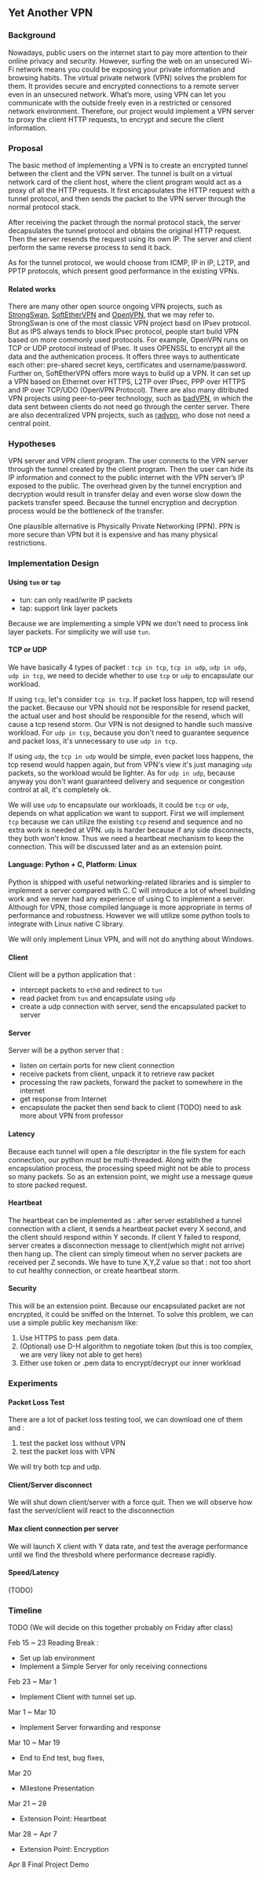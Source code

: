 ## Yet Another VPN

### Background
Nowadays, public users on the internet start to pay more attention to their online privacy and security. 
However, surfing the web on an unsecured Wi-Fi network means you could be exposing your private information 
and browsing habits. The virtual private network (VPN) solves the problem for them. It provides secure and 
encrypted connections to a remote server even in an unsecured network. What’s more, using VPN can let you 
communicate with the outside freely even in a restricted or censored network environment. Therefore, our 
project would implement a VPN server to proxy the client HTTP requests, to encrypt and secure the client 
information. 

### Proposal
The basic method of implementing a VPN is to create an encrypted tunnel between the client and the VPN 
server. The tunnel is built on a virtual network card of the client host, where the client program would 
act as a proxy of all the HTTP requests. It first encapsulates the HTTP request with a tunnel protocol, 
and then sends the packet to the VPN server through the normal protocol stack. 

After receiving the packet through the normal protocol stack, the server decapsulates the tunnel protocol 
and obtains the original HTTP request. Then the server resends the request using its own IP. The server and 
client perform the same reverse process to send it back. 

As for the tunnel protocol, we would choose from ICMP, IP in IP, L2TP, and PPTP protocols, which present 
good performance in the existing VPNs. 

#### Related works

There are many other open source ongoing VPN projects, such as [StrongSwan](https://github.com/strongswan/strongswan), [SoftEtherVPN](https://github.com/SoftEtherVPN/SoftEtherVPN) and [OpenVPN](https://github.com/OpenVPN/openvpn), that we may refer to. 
StrongSwan is one of the most classic VPN project basd on IPsev protocol. 
But as IPS always tends to block IPsec protocol, people start build VPN based on more commonly used protocols. 
For example, OpenVPN runs on TCP or UDP protocol instead of IPsec. 
It uses OPENSSL to encrypt all the data and the authenication process. 
It offers three ways to authenticate each other: pre-shared secret keys, certificates and username/password.
Further on, SoftEtherVPN offers more ways to build up a VPN. 
It can set up a VPN based on Ethernet over HTTPS, L2TP over IPsec, PPP over HTTPS and IP over TCP/UDO (OpenVPN Protocol).
There are also many ditributed VPN projects using peer-to-peer technology, such as [badVPN](https://github.com/shadowsocks/badvpn), in which the data sent between clients do not need go through the center server. 
There are also decentralized VPN projects, such as [radvpn](https://github.com/mehrdadrad/radvpn), who dose not need a central point.


### Hypotheses
VPN server and VPN client program. The user connects to the VPN server through the tunnel created by the 
client program. Then the user can hide its IP information and connect to the public internet with the VPN 
server’s IP exposed to the public. The overhead given by the tunnel encryption and decryption would result 
in transfer delay and even worse slow down the packets transfer speed. Because the tunnel encryption and 
decryption process would be the bottleneck of the transfer. 

One plausible alternative is Physically Private Networking (PPN). PPN is more secure than VPN but it is 
expensive and has many physical restrictions.

### Implementation Design

#### Using `tun` or `tap`
- tun: can only read/write IP packets
- tap: support link layer packets

Because we are implementing a simple VPN we don't need to process link layer packets. For simplicity we will 
use `tun`.
#### TCP or UDP
We have basically 4 types of packet : `tcp in tcp`, `tcp in udp`, `udp in udp`, `udp in tcp`, we need to decide
whether to use `tcp` or `udp` to encapsulate our workload.

If using `tcp`, let's consider `tcp in tcp`. If packet loss happen, tcp will resend the packet. Because our VPN should
not be responsible for resend packet, the actual user and host should be responsible for the resend, which will cause 
a tcp resend storm. Our VPN is not designed to handle such massive workload. For `udp in tcp`, because you don't need
to guarantee sequence and packet loss, it's unnecessary to use `udp in tcp`.

If using `udp`, the `tcp in udp` would be simple, even packet loss happens, the tcp resend would happen again, but from
VPN's view it's just managing `udp` packets, so the workload would be lighter. As for `udp in udp`, because anyway you
don't want guaranteed delivery and sequence or congestion control at all, it's completely ok.

We will use `udp` to encapsulate our workloads, it could be `tcp` or  `udp`, depends on what application we want to 
support. First we will implement `tcp` because we can utilize the existing `tcp` resend and sequence and no extra work
is needed at VPN. `udp` is harder because if any side disconnects, they both won't know. Thus we need a heartbeat 
mechanism to keep the connection. This will be discussed later and as an extension point.


#### Language: Python + C, Platform: Linux

Python is shipped with useful networking-related libraries and is simpler to implement a server compared with C. C 
will introduce a lot of wheel building work and we never had any experience of using C to implement a server. Although 
for VPN, those compiled language is more appropriate in terms of performance and robustness. However we will utilize 
some python tools to integrate with Linux native C library. 

We will only implement Linux VPN, and will not do anything about Windows.



#### Client
Client will be a python application that :
- intercept packets to `eth0` and redirect to `tun`
- read packet from `tun` and encapsulate using `udp`
- create a udp connection with server, send the encapsulated packet to server

#### Server
Server will be a python server that :
- listen on certain ports for new client connection
- receive packets from client, unpack it to retrieve raw packet
- processing the raw packets, forward the packet to somewhere in the internet
- get response from Internet
- encapsulate the packet then send back to client
(TODO) need to ask more about VPN from professor

#### Latency
Because each tunnel will open a file descriptor in the file system for each connection, our python must be multi-threaded.
Along with the encapsulation process, the processing speed might not be able to process so many packets. So as an extension
point, we might use a message queue to store packed request.

#### Heartbeat 
The heartbeat can be implemented as : after server established a tunnel connection with a client, it sends a heartbeat packet
every X second, and the client should respond within Y seconds. If client Y failed to respond, server creates a disconnection 
message to client(which might not arrive) then hang up. The client can simply timeout when no server packets are received
per Z seconds. We have to tune X,Y,Z value so that : not too short to cut healthy connection, or create heartbeat storm.
 
#### Security
This will be an extension point. Because our encapsulated packet are not encrypted, it could be sniffed on the Internet.
To solve this problem, we can use a simple public key mechanism like:
1. Use HTTPS to pass .pem data. 
2. (Optional) use D-H algorithm to negotiate token (but this is too complex, we are very likey not able to get here)
3. Either use token or .pem data to encrypt/decrypt our inner workload




### Experiments

#### Packet Loss Test
There are a lot of packet loss testing tool, we can download one of them and :
1. test the packet loss without VPN
2. test the packet loss with VPN

We will try both tcp and udp.
#### Client/Server disconnect
We will shut down client/server with a force quit. Then we will observe
how fast the server/client will react to the disconnection


#### Max client connection per server
We will launch X client with Y data rate, and test the average performance until
we find the threshold where performance decrease rapidly.

#### Speed/Latency
(TODO)


### Timeline
TODO (We will decide on this together probably on Friday after class)

Feb 15 ~ 23 Reading Break : 
- Set up lab environment
- Implement a Simple Server for only receiving connections

Feb 23 ~ Mar 1
- Implement Client with tunnel set up.

Mar 1 ~ Mar 10
- Implement Server forwarding and response 

Mar 10 ~ Mar 19
- End to End test, bug fixes, 

Mar 20
- Milestone Presentation

Mar 21 ~ 28
- Extension Point: Heartbeat 

Mar 28 ~ Apr 7
- Extension Point: Encryption

Apr 8
Final Project Demo

